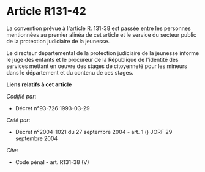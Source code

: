 # Article R131-42

La convention prévue à l'article R. 131-38 est passée entre les personnes mentionnées au premier alinéa de cet article et le
service du secteur public de la protection judiciaire de la jeunesse.

Le directeur départemental de la protection judiciaire de la jeunesse informe le juge des enfants et le procureur de la
République de l'identité des services mettant en oeuvre des stages de citoyenneté pour les mineurs dans le département et du
contenu de ces stages.

**Liens relatifs à cet article**

_Codifié par_:

  - Décret n°93-726 1993-03-29

_Créé par_:

  - Décret n°2004-1021 du 27 septembre 2004 - art. 1 () JORF 29 septembre 2004

_Cite_:

  - Code pénal - art. R131-38 (V)
